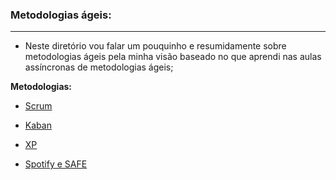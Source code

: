 ### Metodologias ágeis:

--------------------------------------------------------------------------------------------------------------------------------------------------



* Neste diretório vou falar um pouquinho e resumidamente sobre metodologias ágeis pela minha visão baseado no que aprendi nas aulas assíncronas de metodologias ágeis;



**Metodologias:**

* [Scrum](https://github.com/Feruaro/Pan-Academy-Java/blob/main/Aulas/05-10%20e%2006-10/Metodologias%20%C3%A1geis/Scrum.md)

* [Kaban](https://github.com/Feruaro/Pan-Academy-Java/blob/main/Aulas/05-10%20e%2006-10/Metodologias%20%C3%A1geis/Kaban.md)

* [XP](https://github.com/Feruaro/Pan-Academy-Java/blob/main/Aulas/05-10%20e%2006-10/Metodologias%20%C3%A1geis/XP.md)

* [Spotify e SAFE](https://github.com/Feruaro/Pan-Academy-Java/blob/main/Aulas/05-10%20e%2006-10/Metodologias%20%C3%A1geis/Spotify%20e%20SAFE.md)

  ​